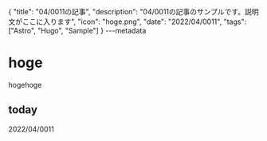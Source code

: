 {
  "title": "04/0011の記事",
  "description": "04/0011の記事のサンプルです。説明文がここに入ります",
  "icon": "hoge.png",
  "date": "2022/04/0011",
  "tags": ["Astro", "Hugo", "Sample"]
}
---metadata

# hoge
hogehoge

## today
2022/04/0011